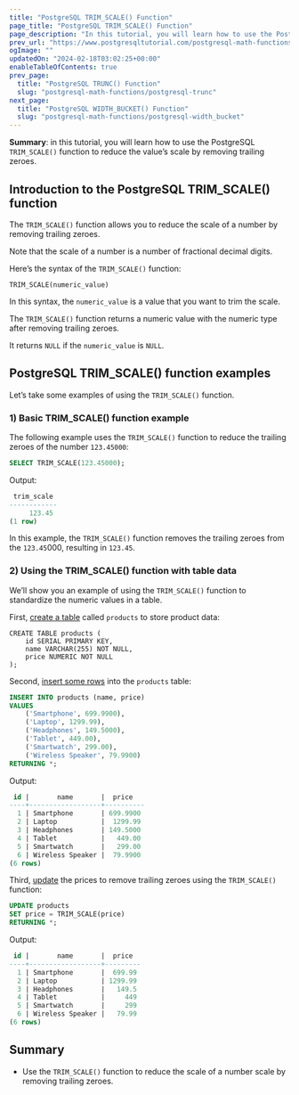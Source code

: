```yaml
---
title: "PostgreSQL TRIM_SCALE() Function"
page_title: "PostgreSQL TRIM_SCALE() Function"
page_description: "In this tutorial, you will learn how to use the PostgreSQL TRIM_SCALE() function to reduce the value's scale by removing trailing zeroes."
prev_url: "https://www.postgresqltutorial.com/postgresql-math-functions/postgresql-trim_scale/"
ogImage: ""
updatedOn: "2024-02-18T03:02:25+00:00"
enableTableOfContents: true
prev_page: 
  title: "PostgreSQL TRUNC() Function"
  slug: "postgresql-math-functions/postgresql-trunc"
next_page: 
  title: "PostgreSQL WIDTH_BUCKET() Function"
  slug: "postgresql-math-functions/postgresql-width_bucket"
---
```





**Summary**: in this tutorial, you will learn how to use the PostgreSQL `TRIM_SCALE()` function to reduce the value’s scale by removing trailing zeroes.


## Introduction to the PostgreSQL TRIM\_SCALE() function

The `TRIM_SCALE()` function allows you to reduce the scale of a number by removing trailing zeroes.

Note that the scale of a number is a number of fractional decimal digits.

Here’s the syntax of the `TRIM_SCALE()` function:


```csssql
TRIM_SCALE(numeric_value)
```
In this syntax, the `numeric_value` is a value that you want to trim the scale.

The `TRIM_SCALE()` function returns a numeric value with the numeric type after removing trailing zeroes.

It returns `NULL` if the `numeric_value` is `NULL`.


## PostgreSQL TRIM\_SCALE() function examples

Let’s take some examples of using the `TRIM_SCALE()` function.


### 1\) Basic TRIM\_SCALE() function example

The following example uses the `TRIM_SCALE()` function to reduce the trailing zeroes of the number `123.45000`:


```sql
SELECT TRIM_SCALE(123.45000);
```
Output:


```sql
 trim_scale
------------
     123.45
(1 row)
```
In this example, the `TRIM_SCALE()` function removes the trailing zeroes from the `123.45`000, resulting in `123.45`.


### 2\) Using the TRIM\_SCALE() function with table data

We’ll show you an example of using the `TRIM_SCALE()` function to standardize the numeric values in a table.

First, [create a table](../postgresql-tutorial/postgresql-create-table) called `products` to store product data:


```
CREATE TABLE products (
    id SERIAL PRIMARY KEY,
    name VARCHAR(255) NOT NULL,
    price NUMERIC NOT NULL
);
```
Second, [insert some rows](../postgresql-tutorial/postgresql-insert-multiple-rows) into the `products` table:


```sql
INSERT INTO products (name, price) 
VALUES
    ('Smartphone', 699.9900),
    ('Laptop', 1299.99),
    ('Headphones', 149.5000),
    ('Tablet', 449.00),
    ('Smartwatch', 299.00),
    ('Wireless Speaker', 79.9900)
RETURNING *;
```
Output:


```sql
 id |       name       |  price
----+------------------+----------
  1 | Smartphone       | 699.9900
  2 | Laptop           |  1299.99
  3 | Headphones       | 149.5000
  4 | Tablet           |   449.00
  5 | Smartwatch       |   299.00
  6 | Wireless Speaker |  79.9900
(6 rows)
```
Third, [update](../postgresql-tutorial/postgresql-update) the prices to remove trailing zeroes using the `TRIM_SCALE()` function:


```sql
UPDATE products
SET price = TRIM_SCALE(price)
RETURNING *;
```
Output:


```sql
 id |       name       |  price
----+------------------+---------
  1 | Smartphone       |  699.99
  2 | Laptop           | 1299.99
  3 | Headphones       |   149.5
  4 | Tablet           |     449
  5 | Smartwatch       |     299
  6 | Wireless Speaker |   79.99
(6 rows)
```

## Summary

* Use the `TRIM_SCALE()` function to reduce the scale of a number scale by removing trailing zeroes.

